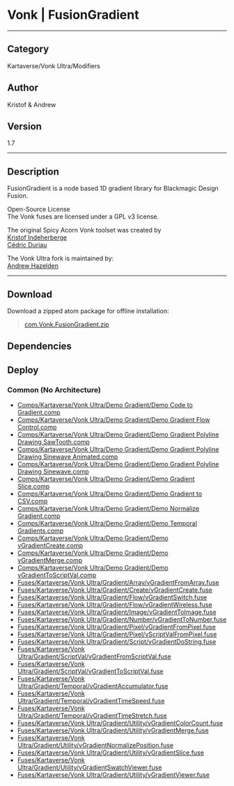 # Vonk | FusionGradient
___

## Category
Kartaverse/Vonk Ultra/Modifiers

## Author
Kristof & Andrew

## Version
1.7

___

## Description
<p>FusionGradient is a node based 1D gradient library for Blackmagic Design Fusion.</p>

<p>Open-Source License<br>
The Vonk fuses are licensed under a GPL v3 license.</p>

<p>The original Spicy Acorn Vonk toolset was created by<br>
<a href="mailto:xmnr0x23@gmail.com">Kristof Indeherberge</a><br>
<a href="mailto:duriau.cedric@live.be">Cédric Duriau</a></p>

<p>The Vonk Ultra fork is maintained by:<br>
<a href="mailto:andrew@andrewhazelden.com">Andrew Hazelden</a></p>


___

## Download

Download a zipped atom package for offline installation:
> [com.Vonk.FusionGradient.zip](https://gitlab.com/WeSuckLess/Reactor/-/archive/master/Reactor-master.zip?path=Atoms/com.Vonk.FusionGradient)  

## Dependencies

## Deploy

### Common (No Architecture)

<ul>
<li><a href="https://gitlab.com/WeSuckLess/Reactor/-/blob/master/Atoms/com.Vonk.FusionGradient/Comps/Kartaverse/Vonk Ultra/Demo Gradient/Demo Code to Gradient.comp?ref_type=heads">Comps/Kartaverse/Vonk Ultra/Demo Gradient/Demo Code to Gradient.comp</a></li>
<li><a href="https://gitlab.com/WeSuckLess/Reactor/-/blob/master/Atoms/com.Vonk.FusionGradient/Comps/Kartaverse/Vonk Ultra/Demo Gradient/Demo Gradient Flow Control.comp?ref_type=heads">Comps/Kartaverse/Vonk Ultra/Demo Gradient/Demo Gradient Flow Control.comp</a></li>
<li><a href="https://gitlab.com/WeSuckLess/Reactor/-/blob/master/Atoms/com.Vonk.FusionGradient/Comps/Kartaverse/Vonk Ultra/Demo Gradient/Demo Gradient Polyline Drawing SawTooth.comp?ref_type=heads">Comps/Kartaverse/Vonk Ultra/Demo Gradient/Demo Gradient Polyline Drawing SawTooth.comp</a></li>
<li><a href="https://gitlab.com/WeSuckLess/Reactor/-/blob/master/Atoms/com.Vonk.FusionGradient/Comps/Kartaverse/Vonk Ultra/Demo Gradient/Demo Gradient Polyline Drawing Sinewave Animated.comp?ref_type=heads">Comps/Kartaverse/Vonk Ultra/Demo Gradient/Demo Gradient Polyline Drawing Sinewave Animated.comp</a></li>
<li><a href="https://gitlab.com/WeSuckLess/Reactor/-/blob/master/Atoms/com.Vonk.FusionGradient/Comps/Kartaverse/Vonk Ultra/Demo Gradient/Demo Gradient Polyline Drawing Sinewave.comp?ref_type=heads">Comps/Kartaverse/Vonk Ultra/Demo Gradient/Demo Gradient Polyline Drawing Sinewave.comp</a></li>
<li><a href="https://gitlab.com/WeSuckLess/Reactor/-/blob/master/Atoms/com.Vonk.FusionGradient/Comps/Kartaverse/Vonk Ultra/Demo Gradient/Demo Gradient Slice.comp?ref_type=heads">Comps/Kartaverse/Vonk Ultra/Demo Gradient/Demo Gradient Slice.comp</a></li>
<li><a href="https://gitlab.com/WeSuckLess/Reactor/-/blob/master/Atoms/com.Vonk.FusionGradient/Comps/Kartaverse/Vonk Ultra/Demo Gradient/Demo Gradient to CSV.comp?ref_type=heads">Comps/Kartaverse/Vonk Ultra/Demo Gradient/Demo Gradient to CSV.comp</a></li>
<li><a href="https://gitlab.com/WeSuckLess/Reactor/-/blob/master/Atoms/com.Vonk.FusionGradient/Comps/Kartaverse/Vonk Ultra/Demo Gradient/Demo Normalize Gradient.comp?ref_type=heads">Comps/Kartaverse/Vonk Ultra/Demo Gradient/Demo Normalize Gradient.comp</a></li>
<li><a href="https://gitlab.com/WeSuckLess/Reactor/-/blob/master/Atoms/com.Vonk.FusionGradient/Comps/Kartaverse/Vonk Ultra/Demo Gradient/Demo Temporal Gradients.comp?ref_type=heads">Comps/Kartaverse/Vonk Ultra/Demo Gradient/Demo Temporal Gradients.comp</a></li>
<li><a href="https://gitlab.com/WeSuckLess/Reactor/-/blob/master/Atoms/com.Vonk.FusionGradient/Comps/Kartaverse/Vonk Ultra/Demo Gradient/Demo vGradientCreate.comp?ref_type=heads">Comps/Kartaverse/Vonk Ultra/Demo Gradient/Demo vGradientCreate.comp</a></li>
<li><a href="https://gitlab.com/WeSuckLess/Reactor/-/blob/master/Atoms/com.Vonk.FusionGradient/Comps/Kartaverse/Vonk Ultra/Demo Gradient/Demo vGradientMerge.comp?ref_type=heads">Comps/Kartaverse/Vonk Ultra/Demo Gradient/Demo vGradientMerge.comp</a></li>
<li><a href="https://gitlab.com/WeSuckLess/Reactor/-/blob/master/Atoms/com.Vonk.FusionGradient/Comps/Kartaverse/Vonk Ultra/Demo Gradient/Demo vGradientToScriptVal.comp?ref_type=heads">Comps/Kartaverse/Vonk Ultra/Demo Gradient/Demo vGradientToScriptVal.comp</a></li>
<li><a href="https://gitlab.com/WeSuckLess/Reactor/-/blob/master/Atoms/com.Vonk.FusionGradient/Fuses/Kartaverse/Vonk Ultra/Gradient/Array/vGradientFromArray.fuse?ref_type=heads">Fuses/Kartaverse/Vonk Ultra/Gradient/Array/vGradientFromArray.fuse</a></li>
<li><a href="https://gitlab.com/WeSuckLess/Reactor/-/blob/master/Atoms/com.Vonk.FusionGradient/Fuses/Kartaverse/Vonk Ultra/Gradient/Create/vGradientCreate.fuse?ref_type=heads">Fuses/Kartaverse/Vonk Ultra/Gradient/Create/vGradientCreate.fuse</a></li>
<li><a href="https://gitlab.com/WeSuckLess/Reactor/-/blob/master/Atoms/com.Vonk.FusionGradient/Fuses/Kartaverse/Vonk Ultra/Gradient/Flow/vGradientSwitch.fuse?ref_type=heads">Fuses/Kartaverse/Vonk Ultra/Gradient/Flow/vGradientSwitch.fuse</a></li>
<li><a href="https://gitlab.com/WeSuckLess/Reactor/-/blob/master/Atoms/com.Vonk.FusionGradient/Fuses/Kartaverse/Vonk Ultra/Gradient/Flow/vGradientWireless.fuse?ref_type=heads">Fuses/Kartaverse/Vonk Ultra/Gradient/Flow/vGradientWireless.fuse</a></li>
<li><a href="https://gitlab.com/WeSuckLess/Reactor/-/blob/master/Atoms/com.Vonk.FusionGradient/Fuses/Kartaverse/Vonk Ultra/Gradient/Image/vGradientToImage.fuse?ref_type=heads">Fuses/Kartaverse/Vonk Ultra/Gradient/Image/vGradientToImage.fuse</a></li>
<li><a href="https://gitlab.com/WeSuckLess/Reactor/-/blob/master/Atoms/com.Vonk.FusionGradient/Fuses/Kartaverse/Vonk Ultra/Gradient/Number/vGradientToNumber.fuse?ref_type=heads">Fuses/Kartaverse/Vonk Ultra/Gradient/Number/vGradientToNumber.fuse</a></li>
<li><a href="https://gitlab.com/WeSuckLess/Reactor/-/blob/master/Atoms/com.Vonk.FusionGradient/Fuses/Kartaverse/Vonk Ultra/Gradient/Pixel/vGradientFromPixel.fuse?ref_type=heads">Fuses/Kartaverse/Vonk Ultra/Gradient/Pixel/vGradientFromPixel.fuse</a></li>
<li><a href="https://gitlab.com/WeSuckLess/Reactor/-/blob/master/Atoms/com.Vonk.FusionGradient/Fuses/Kartaverse/Vonk Ultra/Gradient/Pixel/vScriptValFromPixel.fuse?ref_type=heads">Fuses/Kartaverse/Vonk Ultra/Gradient/Pixel/vScriptValFromPixel.fuse</a></li>
<li><a href="https://gitlab.com/WeSuckLess/Reactor/-/blob/master/Atoms/com.Vonk.FusionGradient/Fuses/Kartaverse/Vonk Ultra/Gradient/Script/vGradientDoString.fuse?ref_type=heads">Fuses/Kartaverse/Vonk Ultra/Gradient/Script/vGradientDoString.fuse</a></li>
<li><a href="https://gitlab.com/WeSuckLess/Reactor/-/blob/master/Atoms/com.Vonk.FusionGradient/Fuses/Kartaverse/Vonk Ultra/Gradient/ScriptVal/vGradientFromScriptVal.fuse?ref_type=heads">Fuses/Kartaverse/Vonk Ultra/Gradient/ScriptVal/vGradientFromScriptVal.fuse</a></li>
<li><a href="https://gitlab.com/WeSuckLess/Reactor/-/blob/master/Atoms/com.Vonk.FusionGradient/Fuses/Kartaverse/Vonk Ultra/Gradient/ScriptVal/vGradientToScriptVal.fuse?ref_type=heads">Fuses/Kartaverse/Vonk Ultra/Gradient/ScriptVal/vGradientToScriptVal.fuse</a></li>
<li><a href="https://gitlab.com/WeSuckLess/Reactor/-/blob/master/Atoms/com.Vonk.FusionGradient/Fuses/Kartaverse/Vonk Ultra/Gradient/Temporal/vGradientAccumulator.fuse?ref_type=heads">Fuses/Kartaverse/Vonk Ultra/Gradient/Temporal/vGradientAccumulator.fuse</a></li>
<li><a href="https://gitlab.com/WeSuckLess/Reactor/-/blob/master/Atoms/com.Vonk.FusionGradient/Fuses/Kartaverse/Vonk Ultra/Gradient/Temporal/vGradientTimeSpeed.fuse?ref_type=heads">Fuses/Kartaverse/Vonk Ultra/Gradient/Temporal/vGradientTimeSpeed.fuse</a></li>
<li><a href="https://gitlab.com/WeSuckLess/Reactor/-/blob/master/Atoms/com.Vonk.FusionGradient/Fuses/Kartaverse/Vonk Ultra/Gradient/Temporal/vGradientTimeStretch.fuse?ref_type=heads">Fuses/Kartaverse/Vonk Ultra/Gradient/Temporal/vGradientTimeStretch.fuse</a></li>
<li><a href="https://gitlab.com/WeSuckLess/Reactor/-/blob/master/Atoms/com.Vonk.FusionGradient/Fuses/Kartaverse/Vonk Ultra/Gradient/Utility/vGradientColorCount.fuse?ref_type=heads">Fuses/Kartaverse/Vonk Ultra/Gradient/Utility/vGradientColorCount.fuse</a></li>
<li><a href="https://gitlab.com/WeSuckLess/Reactor/-/blob/master/Atoms/com.Vonk.FusionGradient/Fuses/Kartaverse/Vonk Ultra/Gradient/Utility/vGradientMerge.fuse?ref_type=heads">Fuses/Kartaverse/Vonk Ultra/Gradient/Utility/vGradientMerge.fuse</a></li>
<li><a href="https://gitlab.com/WeSuckLess/Reactor/-/blob/master/Atoms/com.Vonk.FusionGradient/Fuses/Kartaverse/Vonk Ultra/Gradient/Utility/vGradientNormalizePosition.fuse?ref_type=heads">Fuses/Kartaverse/Vonk Ultra/Gradient/Utility/vGradientNormalizePosition.fuse</a></li>
<li><a href="https://gitlab.com/WeSuckLess/Reactor/-/blob/master/Atoms/com.Vonk.FusionGradient/Fuses/Kartaverse/Vonk Ultra/Gradient/Utility/vGradientSlice.fuse?ref_type=heads">Fuses/Kartaverse/Vonk Ultra/Gradient/Utility/vGradientSlice.fuse</a></li>
<li><a href="https://gitlab.com/WeSuckLess/Reactor/-/blob/master/Atoms/com.Vonk.FusionGradient/Fuses/Kartaverse/Vonk Ultra/Gradient/Utility/vGradientSwatchViewer.fuse?ref_type=heads">Fuses/Kartaverse/Vonk Ultra/Gradient/Utility/vGradientSwatchViewer.fuse</a></li>
<li><a href="https://gitlab.com/WeSuckLess/Reactor/-/blob/master/Atoms/com.Vonk.FusionGradient/Fuses/Kartaverse/Vonk Ultra/Gradient/Utility/vGradientViewer.fuse?ref_type=heads">Fuses/Kartaverse/Vonk Ultra/Gradient/Utility/vGradientViewer.fuse</a></li>
</ul>

